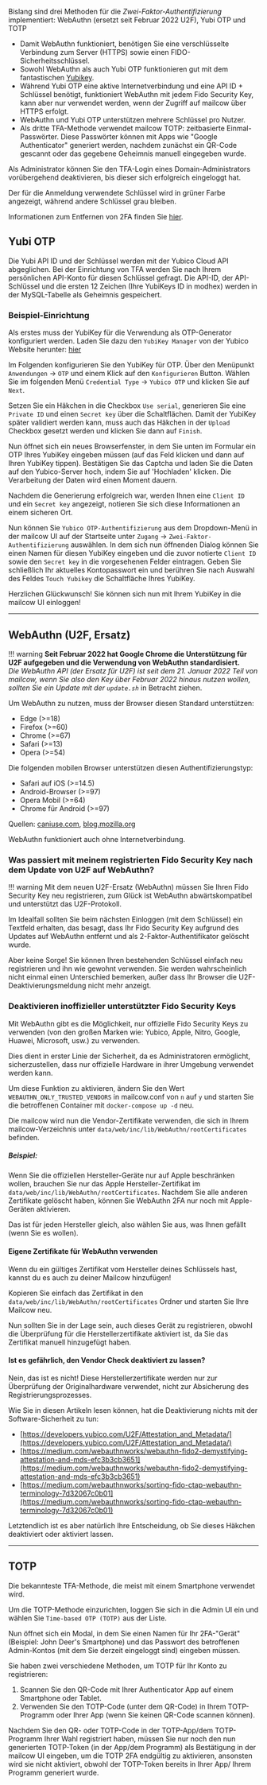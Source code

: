 Bislang sind drei Methoden für die _Zwei-Faktor-Authentifizierung_ implementiert: WebAuthn (ersetzt seit Februar 2022 U2F), Yubi OTP und TOTP

- Damit WebAuthn funktioniert, benötigen Sie eine verschlüsselte Verbindung zum Server (HTTPS) sowie einen FIDO-Sicherheitsschlüssel.
- Sowohl WebAuthn als auch Yubi OTP funktionieren gut mit dem fantastischen [Yubikey](https://www.yubico.com).
- Während Yubi OTP eine aktive Internetverbindung und eine API ID + Schlüssel benötigt, funktioniert WebAuthn mit jedem Fido Security Key, kann aber nur verwendet werden, wenn der Zugriff auf mailcow über HTTPS erfolgt.
- WebAuthn und Yubi OTP unterstützen mehrere Schlüssel pro Nutzer.
- Als dritte TFA-Methode verwendet mailcow TOTP: zeitbasierte Einmal-Passwörter. Diese Passwörter können mit Apps wie "Google Authenticator" generiert werden, nachdem zunächst ein QR-Code gescannt oder das gegebene Geheimnis manuell eingegeben wurde.

Als Administrator können Sie den TFA-Login eines Domain-Administrators vorübergehend deaktivieren, bis dieser sich erfolgreich eingeloggt hat.

Der für die Anmeldung verwendete Schlüssel wird in grüner Farbe angezeigt, während andere Schlüssel grau bleiben.

Informationen zum Entfernen von 2FA finden Sie [hier](../../troubleshooting/debug-reset_pw.de.md#zwei-faktor-authentifizierung-entfernen).

## Yubi OTP

Die Yubi API ID und der Schlüssel werden mit der Yubico Cloud API abgeglichen. Bei der Einrichtung von TFA werden Sie nach Ihrem persönlichen API-Konto für diesen Schlüssel gefragt.
Die API-ID, der API-Schlüssel und die ersten 12 Zeichen (Ihre YubiKeys ID in modhex) werden in der MySQL-Tabelle als Geheimnis gespeichert.

### Beispiel-Einrichtung

Als erstes muss der YubiKey für die Verwendung als OTP-Generator konfiguriert werden. Laden Sie dazu den `YubiKey Manager` von der Yubico Website herunter: [hier](https://www.yubico.com/support/download/)

Im Folgenden konfigurieren Sie den YubiKey für OTP.
Über den Menüpunkt `Anwendungen` -> `OTP` und einem Klick auf den `Konfigurieren` Button. Wählen Sie im folgenden Menü `Credential Type` -> `Yubico OTP` und klicken Sie auf `Next`.

Setzen Sie ein Häkchen in die Checkbox `Use serial`, generieren Sie eine `Private ID` und einen `Secret key` über die Schaltflächen. 
Damit der YubiKey später validiert werden kann, muss auch das Häkchen in der `Upload` Checkbox gesetzt werden und klicken Sie dann auf `Finish`.

Nun öffnet sich ein neues Browserfenster, in dem Sie unten im Formular ein OTP Ihres YubiKey eingeben müssen (auf das Feld klicken und dann auf Ihren YubiKey tippen). Bestätigen Sie das Captcha und laden Sie die Daten auf den Yubico-Server hoch, indem Sie auf 'Hochladen' klicken. Die Verarbeitung der Daten wird einen Moment dauern.

Nachdem die Generierung erfolgreich war, werden Ihnen eine `Client ID` und ein `Secret key` angezeigt, notieren Sie sich diese Informationen an einem sicheren Ort.

Nun können Sie `Yubico OTP-Authentifizierung` aus dem Dropdown-Menü in der mailcow UI auf der Startseite unter `Zugang` -> `Zwei-Faktor-Authentifizierung` auswählen. 
In dem sich nun öffnenden Dialog können Sie einen Namen für diesen YubiKey eingeben und die zuvor notierte `Client ID` sowie den `Secret key` in die vorgesehenen Felder eintragen.
Geben Sie schließlich Ihr aktuelles Kontopasswort ein und berühren Sie nach Auswahl des Feldes `Touch Yubikey` die Schaltfläche Ihres YubiKey.

Herzlichen Glückwunsch! Sie können sich nun mit Ihrem YubiKey in die mailcow UI einloggen!

---

## WebAuthn (U2F, Ersatz)
!!! warning
    **Seit Februar 2022 hat Google Chrome die Unterstützung für U2F aufgegeben und die Verwendung von WebAuthn standardisiert.<br>**
    *Die WebAuthn API (der Ersatz für U2F) ist seit dem 21. Januar 2022 Teil von mailcow, wenn Sie also den Key über Februar 2022 hinaus nutzen wollen, sollten Sie ein Update mit der `update.sh`* in Betracht ziehen. 
    
Um WebAuthn zu nutzen, muss der Browser diesen Standard unterstützen:

- Edge (>=18)
- Firefox (>=60)
- Chrome (>=67)
- Safari (>=13)
- Opera (>=54)

Die folgenden mobilen Browser unterstützen diesen Authentifizierungstyp:

- Safari auf iOS (>=14.5)
- Android-Browser (>=97)
- Opera Mobil (>=64)
- Chrome für Android (>=97)

Quellen: [caniuse.com](https://caniuse.com/webauthn), [blog.mozilla.org](https://blog.mozilla.org/security/2019/04/04/shipping-fido-u2f-api-support-in-firefox/)

WebAuthn funktioniert auch ohne Internetverbindung.

### Was passiert mit meinem registrierten Fido Security Key nach dem Update von U2F auf WebAuthn?
!!! warning
    Mit dem neuen U2F-Ersatz (WebAuthn) müssen Sie Ihren Fido Security Key neu registrieren, zum Glück ist WebAuthn abwärtskompatibel und unterstützt das U2F-Protokoll.

Im Idealfall sollten Sie beim nächsten Einloggen (mit dem Schlüssel) ein Textfeld erhalten, das besagt, dass Ihr Fido Security Key aufgrund des Updates auf WebAuthn entfernt und als 2-Faktor-Authentifikator gelöscht wurde.

Aber keine Sorge! Sie können Ihren bestehenden Schlüssel einfach neu registrieren und ihn wie gewohnt verwenden. Sie werden wahrscheinlich nicht einmal einen Unterschied bemerken, außer dass Ihr Browser die U2F-Deaktivierungsmeldung nicht mehr anzeigt.

### Deaktivieren inoffizieller unterstützter Fido Security Keys
Mit WebAuthn gibt es die Möglichkeit, nur offizielle Fido Security Keys zu verwenden (von den großen Marken wie: Yubico, Apple, Nitro, Google, Huawei, Microsoft, usw.) zu verwenden.

Dies dient in erster Linie der Sicherheit, da es Administratoren ermöglicht, sicherzustellen, dass nur offizielle Hardware in ihrer Umgebung verwendet werden kann.

Um diese Funktion zu aktivieren, ändern Sie den Wert `WEBAUTHN_ONLY_TRUSTED_VENDORS` in mailcow.conf von `n` auf `y` und starten Sie die betroffenen Container mit `docker-compose up -d` neu.

Die mailcow wird nun die Vendor-Zertifikate verwenden, die sich in Ihrem mailcow-Verzeichnis unter `data/web/inc/lib/WebAuthn/rootCertificates` befinden. 

##### Beispiel:
Wenn Sie die offiziellen Hersteller-Geräte nur auf Apple beschränken wollen, brauchen Sie nur das Apple Hersteller-Zertifikat im `data/web/inc/lib/WebAuthn/rootCertificates`.
Nachdem Sie alle anderen Zertifikate gelöscht haben, können Sie WebAuthn 2FA nur noch mit Apple-Geräten aktivieren.

Das ist für jeden Hersteller gleich, also wählen Sie aus, was Ihnen gefällt (wenn Sie es wollen).

#### Eigene Zertifikate für WebAuthn verwenden
Wenn du ein gültiges Zertifikat vom Hersteller deines Schlüssels hast, kannst du es auch zu deiner Mailcow hinzufügen!

Kopieren Sie einfach das Zertifikat in den `data/web/inc/lib/WebAuthn/rootCertificates` Ordner und starten Sie Ihre Mailcow neu.

Nun sollten Sie in der Lage sein, auch dieses Gerät zu registrieren, obwohl die Überprüfung für die Herstellerzertifikate aktiviert ist, da Sie das Zertifikat manuell hinzugefügt haben. 

#### Ist es gefährlich, den Vendor Check deaktiviert zu lassen?
Nein, das ist es nicht!
Diese Herstellerzertifikate werden nur zur Überprüfung der Originalhardware verwendet, nicht zur Absicherung des Registrierungsprozesses.

Wie Sie in diesen Artikeln lesen können, hat die Deaktivierung nichts mit der Software-Sicherheit zu tun:
- [https://developers.yubico.com/U2F/Attestation_and_Metadata/](https://developers.yubico.com/U2F/Attestation_and_Metadata/)
- [https://medium.com/webauthnworks/webauthn-fido2-demystifying-attestation-and-mds-efc3b3cb3651](https://medium.com/webauthnworks/webauthn-fido2-demystifying-attestation-and-mds-efc3b3cb3651)
- [https://medium.com/webauthnworks/sorting-fido-ctap-webauthn-terminology-7d32067c0b01](https://medium.com/webauthnworks/sorting-fido-ctap-webauthn-terminology-7d32067c0b01)

Letztendlich ist es aber natürlich Ihre Entscheidung, ob Sie dieses Häkchen deaktiviert oder aktiviert lassen. 

---

## TOTP

Die bekannteste TFA-Methode, die meist mit einem Smartphone verwendet wird.

Um die TOTP-Methode einzurichten, loggen Sie sich in die Admin UI ein und wählen Sie `Time-based OTP (TOTP)` aus der Liste.

Nun öffnet sich ein Modal, in dem Sie einen Namen für Ihr 2FA-"Gerät" (Beispiel: John Deer's Smartphone) und das Passwort des betroffenen Admin-Kontos (mit dem Sie derzeit eingeloggt sind) eingeben müssen.

Sie haben zwei verschiedene Methoden, um TOTP für Ihr Konto zu registrieren:
1. Scannen Sie den QR-Code mit Ihrer Authenticator App auf einem Smartphone oder Tablet.
2. Verwenden Sie den TOTP-Code (unter dem QR-Code) in Ihrem TOTP-Programm oder Ihrer App (wenn Sie keinen QR-Code scannen können).

Nachdem Sie den QR- oder TOTP-Code in der TOTP-App/dem TOTP-Programm Ihrer Wahl registriert haben, müssen Sie nur noch den nun generierten TOTP-Token (in der App/dem Programm) als Bestätigung in der mailcow UI eingeben, um die TOTP 2FA endgültig zu aktivieren, ansonsten wird sie nicht aktiviert, obwohl der TOTP-Token bereits in Ihrer App/ Ihrem Programm generiert wurde.
